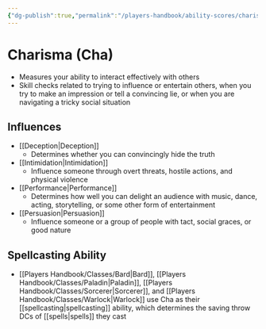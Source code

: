 ```yaml
---
{"dg-publish":true,"permalink":"/players-handbook/ability-scores/charisma-ability-score/","tags":["Ability_Score"],"noteIcon":""}
---
```



# Charisma (Cha)

- Measures your ability to interact effectively with others
- Skill checks related to trying to influence or entertain others, when you try to make an impression or tell a convincing lie, or when you are navigating a tricky social situation

## Influences

- [[Deception\|Deception]]
	- Determines whether you can convincingly hide the truth
- [[Intimidation\|Intimidation]]
	- Influence someone through overt threats, hostile actions, and physical violence
- [[Performance\|Performance]]
	- Determines how well you can delight an audience with music, dance, acting, storytelling, or some other form of entertainment
- [[Persuasion\|Persuasion]]
	- Influence someone or a group of people with tact, social graces, or good nature

## Spellcasting Ability 

- [[Players Handbook/Classes/Bard\|Bard]], [[Players Handbook/Classes/Paladin\|Paladin]], [[Players Handbook/Classes/Sorcerer\|Sorcerer]], and [[Players Handbook/Classes/Warlock\|Warlock]] use Cha as their [[spellcasting\|spellcasting]] ability, which determines the saving throw DCs of [[spells\|spells]] they cast 